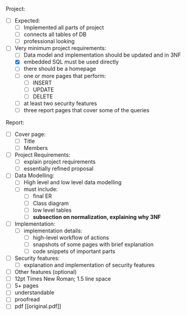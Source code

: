 Project: 
 - [ ] Expected:
	 - [ ] Implemented all parts of project
	 - [ ] connects all tables of DB
	 - [ ] professional looking
 - [ ] Very minimum project requirements:
	 - [ ] Data model and implementation should be updated and in 3NF
	 - [x] embedded SQL must be used directly
	 - [ ] there should be a homepage
	 - [ ] one or more pages that perform:
		- [ ] INSERT
		- [ ] UPDATE
		- [ ] DELETE
	 - [ ]  at least two security features
	 - [ ] three report pages that cover some of the queries
 
Report:
 - [ ] Cover page:
	 - [ ] Title
	 - [ ] Members
 - [ ]  Project Requirements:
	 - [ ] explain project requirements
	 - [ ] essentially refined proposal
 - [ ]  Data Modelling:
	 - [ ] High level and low level data modelling
	 - [ ] must include: 
		 - [ ] final ER
		 - [ ] Class diagram
		 - [ ] low level tables
		 - [ ] **subsection on normalization, explaining why 3NF**
 - [ ] Implementation:
	 - [ ] implementation details:
		 - [ ] high-level workflow of actions
		 - [ ] snapshots of some pages with brief explanation
		 - [ ] code snippets of important parts
 - [ ] Security features:
	 - [ ] explanation and implementation of security features
 - [ ]  Other features (optional)
 - [ ] 12pt Times New Roman; 1.5 line space
 - [ ] 5+ pages
 - [ ] understandable
 - [ ] proofread
 - [ ] pdf
[[original.pdf]]
